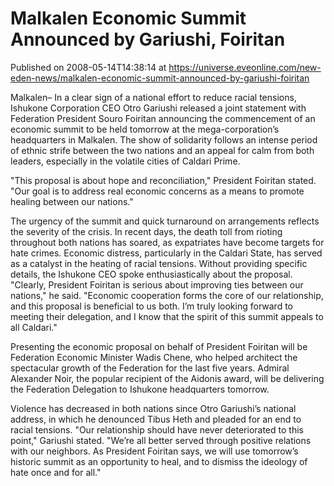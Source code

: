 # Malkalen Economic Summit Announced by Gariushi, Foiritan
Published on 2008-05-14T14:38:14 at https://universe.eveonline.com/new-eden-news/malkalen-economic-summit-announced-by-gariushi-foiritan

Malkalen– In a clear sign of a national effort to reduce racial tensions, Ishukone Corporation CEO Otro Gariushi released a joint statement with Federation President Souro Foiritan announcing the commencement of an economic summit to be held tomorrow at the mega-corporation’s headquarters in Malkalen. The show of solidarity follows an intense period of ethnic strife between the two nations and an appeal for calm from both leaders, especially in the volatile cities of Caldari Prime. 

"This proposal is about hope and reconciliation," President Foiritan stated. "Our goal is to address real economic concerns as a means to promote healing between our nations." 

The urgency of the summit and quick turnaround on arrangements reflects the severity of the crisis. In recent days, the death toll from rioting throughout both nations has soared, as expatriates have become targets for hate crimes. Economic distress, particularly in the Caldari State, has served as a catalyst in the heating of racial tensions. Without providing specific details, the Ishukone CEO spoke enthusiastically about the proposal. "Clearly, President Foiritan is serious about improving ties between our nations," he said. "Economic cooperation forms the core of our relationship, and this proposal is beneficial to us both. I’m truly looking forward to meeting their delegation, and I know that the spirit of this summit appeals to all Caldari." 

Presenting the economic proposal on behalf of President Foiritan will be Federation Economic Minister Wadis Chene, who helped architect the spectacular growth of the Federation for the last five years. Admiral Alexander Noir, the popular recipient of the Aidonis award, will be delivering the Federation Delegation to Ishukone headquarters tomorrow. 

Violence has decreased in both nations since Otro Gariushi’s national address, in which he denounced Tibus Heth and pleaded for an end to racial tensions. "Our relationship should have never deteriorated to this point," Gariushi stated. "We’re all better served through positive relations with our neighbors. As President Foiritan says, we will use tomorrow’s historic summit as an opportunity to heal, and to dismiss the ideology of hate once and for all."
